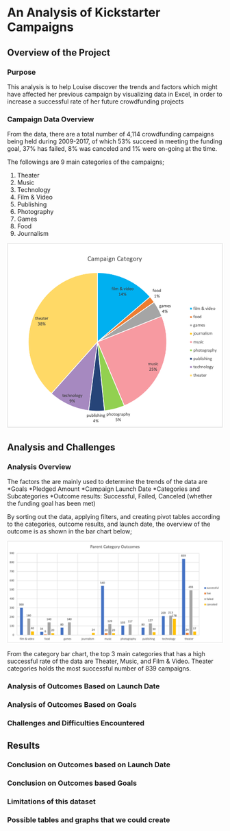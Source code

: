# An Analysis of Kickstarter Campaigns
## Overview of the Project
### Purpose
This analysis is to help Louise discover the trends and factors which might have affected her previous campaign by visualizing data in Excel, in order to increase a successful rate of her future crowdfunding projects
### Campaign Data Overview
From the data, there are a total number of 4,114 crowdfunding campaigns being held during 2009-2017, of which 53% succeed in meeting the funding goal, 37% has failed, 8% was canceled and 1% were on-going at the time.

The followings are 9 main categories of the campaigns;
1. Theater 
2. Music 
3. Technology 
4. Film & Video 
5. Publishing
6. Photography
7. Games 
8. Food 
9. Journalism 

![Category pie chart](https://github.com/asama-w/kickstarter-analysis/blob/main/Additional%20Charts%20and%20Images/Campaign_Category.png)

## Analysis and Challenges

### Analysis Overview
The factors the are mainly used to determine the trends of the data are
*Goals
*Pledged Amount
*Campaign Launch Date
*Categories and Subcategories
*Outcome results: Successful, Failed, Canceled (whether the funding goal has been met)

By sorting out the data, applying filters, and creating pivot tables according to the categories, outcome results, and launch date, the overview of the outcome is as shown in the bar chart below;

![Parent Category Bar chart](https://github.com/asama-w/kickstarter-analysis/blob/main/Additional%20Charts%20and%20Images/Parents_Category_Outcomes.png)

From the category bar chart, the top 3 main categories that has a high successful rate of the data are Theater, Music, and Film & Video. Theater categories holds the most successful number of 839 campaigns.

### Analysis of Outcomes Based on Launch Date


### Analysis of Outcomes Based on Goals

### Challenges and Difficulties Encountered


## Results
### Conclusion on Outcomes based on Launch Date

### Conclusion on Outcomes based Goals

### Limitations of this dataset

### Possible tables and graphs that we could create
